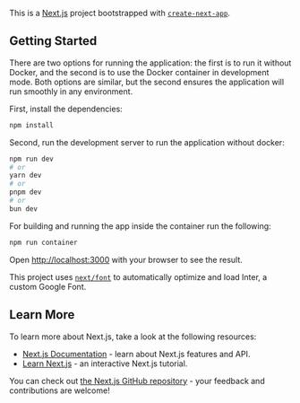This is a [Next.js](https://nextjs.org/) project bootstrapped with [`create-next-app`](https://github.com/vercel/next.js/tree/canary/packages/create-next-app).

## Getting Started

There are two options for running the application: the first is to run it without Docker, and the second
is to use the Docker container in development mode. Both options are similar, but the second ensures 
the application will run smoothly in any environment.

First, install the dependencies:

```bash
npm install
```

Second, run the development server to run the application without docker:

```bash
npm run dev
# or
yarn dev
# or
pnpm dev
# or
bun dev
```

For building and running the app inside the container run the following:

```bash
npm run container
```

Open [http://localhost:3000](http://localhost:3000) with your browser to see the result.

This project uses [`next/font`](https://nextjs.org/docs/basic-features/font-optimization) to automatically optimize and load Inter, a custom Google Font.


## Learn More

To learn more about Next.js, take a look at the following resources:

- [Next.js Documentation](https://nextjs.org/docs) - learn about Next.js features and API.
- [Learn Next.js](https://nextjs.org/learn) - an interactive Next.js tutorial.

You can check out [the Next.js GitHub repository](https://github.com/vercel/next.js/) - your feedback and contributions are welcome!
